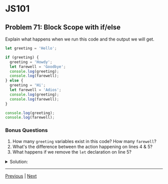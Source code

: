 # JS101
## Problem 71: Block Scope with if/else

Explain what happens when we run this code and the output we will get.

```js
let greeting = 'Hello';

if (greeting) {
  greeting = 'Howdy';
  let farewell = 'Goodbye';
  console.log(greeting);
  console.log(farewell);
} else {
  greeting = 'Hi';
  let farewell = 'Adios';
  console.log(greeting);
  console.log(farewell);
}

console.log(greeting);
console.log(farewell);
```

### Bonus Questions
1. How many `greeting` variables exist in this code? How many `farewell`?
2. What's the difference between the action happening on lines 4 & 5?
3. What happens if we remove the `let` declaration on line 5?

<details>
<summary>Solution:</summary>

**Output:**
```
Howdy
Goodbye
Howdy
ReferenceError: farewell is not defined
```

**Explanation:**

1. Line 1: `greeting` is declared and initialized to `'Hello'`
2. Line 3: `greeting` is truthy, so the `if` block executes
3. Line 4: `greeting` is reassigned to `'Howdy'` (same outer variable)
4. Line 5: `farewell` is declared locally within the `if` block
5. Line 6: Logs `'Howdy'`
6. Line 7: Logs `'Goodbye'`
7. Line 8-12: The `else` block doesn't execute
8. Line 14: Logs `'Howdy'` (the reassigned outer `greeting`)
9. Line 15: Throws `ReferenceError` because `farewell` is block-scoped to the `if` block and not accessible here

**Bonus Questions:**

1. One `greeting` variable exists (declared on line 1, reassigned on lines 4 and 9). Two `farewell` variables exist - one in the `if` block (line 5) and one in the `else` block (line 10). When discussing this, explain that the `farewell` variable inside the `else` block is never initialized because the `else` branch doesn't execute.

2. Line 4 is reassignment (no `let`, modifies existing outer variable). Line 5 is declaration (with `let`, creates new block-scoped variable).

3. If we remove `let` on line 5:
```js
farewell = 'Goodbye';  // Without let
```
This would create/assign to a variable in the outer scope (or create a global if none exists). Then line 15 would successfully log `'Goodbye'` instead of throwing an error. However, this would create an implicit global in strict mode, which throws an error. In non-strict mode, it creates a global variable.

</details>

---

[Previous](70.md) | [Next](72.md)

